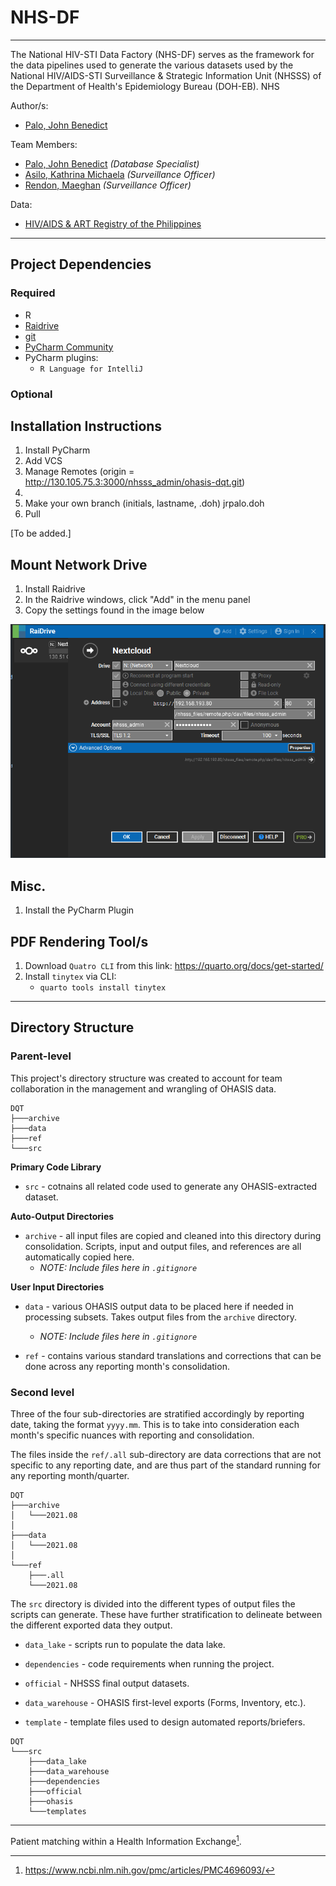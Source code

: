 NHS-DF
===
---

The National HIV-STI Data Factory (NHS-DF) serves as the framework for the data pipelines used to generate the various datasets used by the National HIV/AIDS-STI Surveillance & Strategic Information Unit (NHSSS) of the Department of Health's Epidemiology Bureau (DOH-EB).
NHS

Author/s:

- [Palo, John Benedict](https://www.facebook.com/Bene.Palo/)

Team Members:

- [Palo, John Benedict](https://www.facebook.com/Bene.Palo/) _(Database Specialist)_
- [Asilo, Kathrina Michaela](https://www.facebook.com/kathrinamichaela/) _(Surveillance Officer)_
- [Rendon, Maeghan](https://www.facebook.com/megannnss/) _(Surveillance Officer)_

Data:

- [HIV/AIDS & ART Registry of the Philippines](https://doh.gov.ph/statistics)

---

Project Dependencies
-------------------------

### Required

- R
- [Raidrive](https://www.raidrive.com/download)
- [git](https://git-scm.com/download/win)
- [PyCharm Community](https://www.jetbrains.com/pycharm/download/#section=windows)
- PyCharm plugins:
    - `R Language for IntelliJ`

### Optional

Installation Instructions
-------------------------

1. Install PyCharm
2. Add VCS
3. Manage Remotes (origin = http://130.105.75.3:3000/nhsss_admin/ohasis-dqt.git)
4.
5. Make your own branch (initials, lastname, .doh) jrpalo.doh
6. Pull

[To be added.]

Mount Network Drive
-----

1. Install Raidrive
2. In the Raidrive windows, click "Add" in the menu panel
3. Copy the settings found in the image below

![Raidrive](img/raidrive.png)

Misc.
-----

1. Install the PyCharm Plugin

PDF Rendering Tool/s
--------------------

1. Download `Quatro CLI` from this link: https://quarto.org/docs/get-started/
2. Install `tinytex` via CLI:
    - `quarto tools install tinytex`

---

Directory Structure
-------------------

### Parent-level

This project's directory structure was created to account for team collaboration in the management and wrangling of
OHASIS data.

```
DQT
├───archive
├───data
├───ref
└───src
```

**Primary Code Library**

- `src` - cotnains all related code used to generate any OHASIS-extracted dataset.

**Auto-Output Directories**

- `archive` - all input files are copied and cleaned into this directory during consolidation. Scripts, input and output
  files, and references are all automatically copied here.
    - _NOTE: Include files here in `.gitignore`_

**User Input Directories**

- `data` - various OHASIS output data to be placed here if needed in processing subsets. Takes output files from
  the `archive` directory.
    - _NOTE: Include files here in `.gitignore`_

- `ref` - contains various standard translations and corrections that can be done across any reporting month's
  consolidation.

### Second level

Three of the four sub-directories are stratified accordingly by reporting date, taking the format `yyyy.mm`. This is to
take into consideration each month's specific nuances with reporting and consolidation.

The files inside the `ref/.all` sub-directory are data corrections that are not specific to any reporting date, and are
thus part of the standard running for any reporting month/quarter.

```
DQT
├───archive
│   └───2021.08
│
├───data
│   └───2021.08
│
└───ref
    ├───.all
    └───2021.08
```

The `src` directory is divided into the different types of output files the scripts can generate. These have further
stratification to delineate between the different exported data they output.

- `data_lake` - scripts run to populate the data lake.

- `dependencies` - code requirements when running the project.

- `official` - NHSSS final output datasets.

- `data_warehouse` - OHASIS first-level exports (Forms, Inventory, etc.).

- `template` - template files used to design automated reports/briefers.

```
DQT
└───src
    ├───data_lake
    ├───data_warehouse
    ├───dependencies
    ├───official
    ├───ohasis
    └───templates
```

---

Patient matching within a Health Information Exchange[^1].

[^1]: https://www.ncbi.nlm.nih.gov/pmc/articles/PMC4696093/
